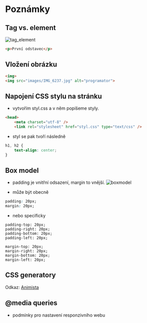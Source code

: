 # Poznámky



## Tag vs. element
![tag_element](image.png)

```html
<p>První odstavec</p>
```

## Vložení obrázku
```html
<img>
<img src="images/IMG_6237.jpg" alt="programator">
```

## Napojení CSS stylu na stránku
- vytvořím styl.css a v něm popíšeme styly.

```html
<head>
    <meta charset="utf-8" />
    <link rel="stylesheet" href="styl.css" type="text/css" />
```

- styl se pak tvoří následně

```css
h1, h2 {
    text-align: center;
}
```

## Box model
-  padding je vnitřní odsazení, margin to vnější.
![boxmodel](box.png)

- může být obecně
```css
padding: 20px;
margin: 20px;
```
- nebo specificky
```ccs
padding-top: 20px;
padding-right: 20px;
padding-bottom: 20px;
padding-left: 20px;

margin-top: 20px;
margin-right: 20px;
margin-bottom: 20px;
margin-left: 20px;
```

## CSS generatory
Odkaz: [Animista](https://animista.net)

## @media queries
- podmínky pro nastavení responzivního webu
